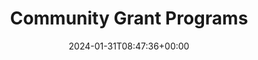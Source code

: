 ---
title: "Community Grant Programs"
description: "Explore Scroll Community Grants programs"
lead: "Supporting community-driven initiatives that strengthen and grow the Scroll ecosystem"
date: 2024-01-31T08:47:36+00:00
lastmod: 2025-10-15T00:00:00+00:00
draft: false
images: []
type: programs
---